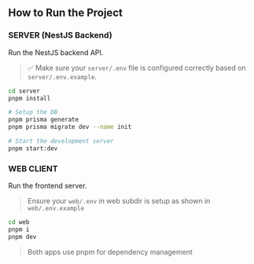 ## How to Run the Project


### SERVER (NestJS Backend)

Run the NestJS backend API.

> ✅ Make sure your `server/.env` file is configured correctly based on `server/.env.example`.

```bash
cd server
pnpm install

# Setup the DB
pnpm prisma generate
pnpm prisma migrate dev --name init

# Start the development server
pnpm start:dev

```

### WEB CLIENT
Run the frontend server.
> Ensure your `web/.env` in web subdir is setup as shown in `web/.env.example`

```bash
cd web
pnpm i
pnpm dev
```


> Both apps use pnpm for dependency management